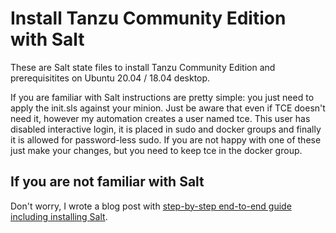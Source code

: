 # Install Tanzu Community Edition with Salt

These are Salt state files to install Tanzu Community Edition and prerequisitites on Ubuntu 20.04 / 18.04 desktop.

If you are familiar with Salt instructions are pretty simple:  you just need to apply the init.sls against your minion. Just be aware that even if TCE doesn't need it, however my automation creates a user named tce. This user has disabled interactive login, it is placed in sudo and docker groups and finally it is allowed for password-less sudo. If you are not happy with one of these just make your changes, but you need to keep tce in the docker group.  

## If you are not familiar with Salt
Don't worry, I wrote a blog post with [step-by-step end-to-end guide including installing Salt](https://nine30.info). 
